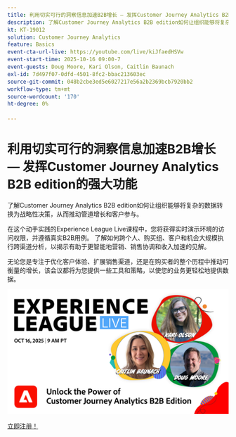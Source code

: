 ```yaml
---
title: 利用切实可行的洞察信息加速B2B增长 — 发挥Customer Journey Analytics B2B edition的强大功能
description: 了解Customer Journey Analytics B2B edition如何让组织能够将复杂的数据转换为战略性决策，从而推动管道增长和客户参与。
kt: KT-19012
solution: Customer Journey Analytics
feature: Basics
event-cta-url-live: https://youtube.com/live/kiJfaedHSVw
event-start-time: 2025-10-16 09:00-7
event-guests: Doug Moore, Kari Olson, Caitlin Baunach
exl-id: 7d497f07-0dfd-4501-8fc2-bbac213603ec
source-git-commit: 048b2cbe3ed5e6027217e56a2b2369bcb7920bb2
workflow-type: tm+mt
source-wordcount: '170'
ht-degree: 0%

---
```


# 利用切实可行的洞察信息加速B2B增长 — 发挥Customer Journey Analytics B2B edition的强大功能

了解Customer Journey Analytics B2B edition如何让组织能够将复杂的数据转换为战略性决策，从而推动管道增长和客户参与。

在这个动手实践的Experience League Live课程中，您将获得实时演示环境的访问权限，并遵循真实B2B用例。 了解如何跨个人、购买组、客户和机会大规模执行跨渠道分析，以揭示有助于更智能地营销、销售协调和收入加速的见解。

无论您是专注于优化客户体验、扩展销售渠道，还是在购买者的整个历程中推动可衡量的增长，该会议都将为您提供一些工具和策略，以使您的业务更轻松地提供数据。

[![ExL LIVE 2025年10月16日](../assets/exl-live-episode-10-16-25-web-banner.png)](https://engage.adobe.com/ExpLeagueLive-251016.html)

[立即注册！](https://engage.adobe.com/ExpLeagueLive-251016.html)
